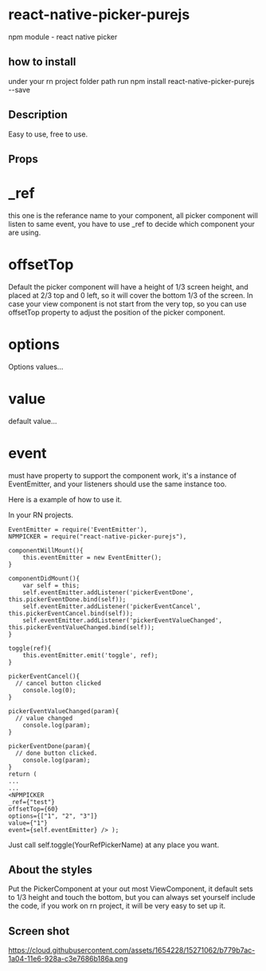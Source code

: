# react-native-picker-purejs
npm module - react native picker 

## how to install
under your rn project folder path
run
npm install react-native-picker-purejs --save

## Description
Easy to use, free to use.

## Props
# _ref
this one is the referance name to your component, all picker component will listen to same event, you have to use _ref to decide which component your are using.

# offsetTop
Default the picker component will have a height of 1/3 screen height, and placed at 2/3 top and 0 left, so it will cover the bottom 1/3 of the screen.
In case your view component is not start from the very top, so you can use offsetTop property to adjust the position of the picker component.

# options
Options values...

# value
default value...

# event
must have property to support the component work, it's a instance of EventEmitter, and your listeners should use the same instance too. 

Here is a example of how to use it.

In your RN projects.

    EventEmitter = require('EventEmitter'),
    NPMPICKER = require("react-native-picker-purejs"),

    componentWillMount(){
    	this.eventEmitter = new EventEmitter();
    }

    componentDidMount(){
    	var self = this;
    	self.eventEmitter.addListener('pickerEventDone', this.pickerEventDone.bind(self));
    	self.eventEmitter.addListener('pickerEventCancel', this.pickerEventCancel.bind(self));
    	self.eventEmitter.addListener('pickerEventValueChanged', this.pickerEventValueChanged.bind(self));
    }

    toggle(ref){
        this.eventEmitter.emit('toggle', ref);
    }

    pickerEventCancel(){
      // cancel button clicked
    	console.log(0);
    }

    pickerEventValueChanged(param){
      // value changed 
    	console.log(param);
    }

    pickerEventDone(param){
      // done button clicked.
    	console.log(param);
    }
    return (  
    ...
    ...
    <NPMPICKER
    _ref={"test"}
    offsetTop={60}
    options={["1", "2", "3"]}
    value={"1"}
    event={self.eventEmitter} /> );

Just call self.toggle(YourRefPickerName) at any place you want.
   
			
## About the styles
Put the PickerComponent at your out most ViewComponent, it default sets to 1/3 height and touch the bottom, but you can always set yourself include the code, if you work on rn project, it will be very easy to set up it.

## Screen shot

https://cloud.githubusercontent.com/assets/1654228/15271062/b779b7ac-1a04-11e6-928a-c3e7686b186a.png
